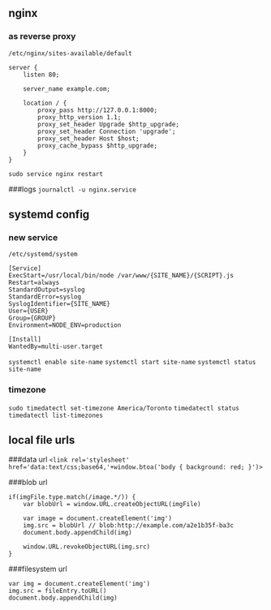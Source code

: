 ## nginx 
### as reverse proxy
`/etc/nginx/sites-available/default`

```
server {
    listen 80;

    server_name example.com;

    location / {
        proxy_pass http://127.0.0.1:8000;
        proxy_http_version 1.1;
        proxy_set_header Upgrade $http_upgrade;
        proxy_set_header Connection 'upgrade';
        proxy_set_header Host $host;
        proxy_cache_bypass $http_upgrade;
    }
}
```

`sudo service nginx restart`

###logs
`journalctl -u nginx.service`

## systemd config
### new service
`/etc/systemd/system`

```
[Service]
ExecStart=/usr/local/bin/node /var/www/{SITE_NAME}/{SCRIPT}.js
Restart=always
StandardOutput=syslog
StandardError=syslog
SyslogIdentifier={SITE_NAME}
User={USER}
Group={GROUP}
Environment=NODE_ENV=production

[Install]
WantedBy=multi-user.target
```

`systemctl enable site-name`
`systemctl start site-name`
`systemctl status site-name`

### timezone

`sudo timedatectl set-timezone America/Toronto`
`timedatectl status`
`timedatectl list-timezones`

## local file urls

###data url
`<link rel='stylesheet' href='data:text/css;base64,'+window.btoa('body { background: red; }')>`

###blob url
```
if(imgFile.type.match(/image.*/)) {
    var blobUrl = window.URL.createObjectURL(imgFile)

    var image = document.createElement('img')
    img.src = blobUrl // blob:http://example.com/a2e1b35f-ba3c
    document.body.appendChild(img)

    window.URL.revokeObjectURL(img.src)
}
```

###filesystem url
```
var img = document.createElement('img')
img.src = fileEntry.toURL()
document.body.appendChild(img)
```
